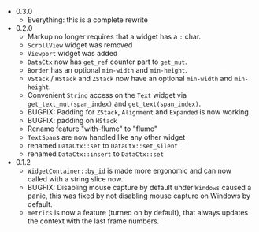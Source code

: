 * 0.3.0
    * Everything: this is a complete rewrite
* 0.2.0
    * Markup no longer requires that a widget has a `:` char.
    * `ScrollView` widget was removed
    * `Viewport` widget was added
    * `DataCtx` now has `get_ref` counter part to `get_mut`.
    * `Border` has an optional `min-width` and `min-height`.
    * `VStack` / `HStack` and `ZStack` now have an optional `min-width` and
      `min-height`.
    * Convenient `String` access on the `Text` widget via
      `get_text_mut(span_index)` and `get_text(span_index)`.
    * BUGFIX: Padding for `ZStack`, `Alignment` and `Expanded` is now working.
    * BUGFIX: padding on `HStack`
    * Rename feature "with-flume" to "flume"
    * `TextSpan`s are now handled like any other widget
    * renamed `DataCtx::set` to `DataCtx::set_silent`
    * renamed `DataCtx::insert` to `DataCtx::set`
* 0.1.2
    * `WidgetContainer::by_id` is made more ergonomic and can now called with a
      string slice now.
    * BUGFIX: Disabling mouse capture by default under `Windows` caused a panic,
      this was fixed by not disabling mouse capture on Windows by default.
    * `metrics` is now a feature (turned on by default), that always updates the
      context with the last frame numbers.

